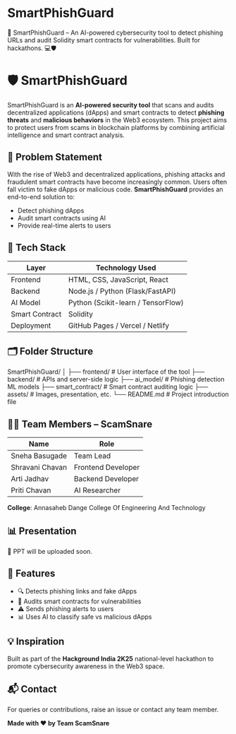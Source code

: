 # SmartPhishGuard
🚨 SmartPhishGuard – An AI-powered cybersecurity tool to detect phishing URLs and audit Solidity smart contracts for vulnerabilities. Built for hackathons. 💻🛡️
# 🛡️ SmartPhishGuard

SmartPhishGuard is an **AI-powered security tool** that scans and audits decentralized applications (dApps) and smart contracts to detect **phishing threats** and **malicious behaviors** in the Web3 ecosystem. This project aims to protect users from scams in blockchain platforms by combining artificial intelligence and smart contract analysis.
## 🚀 Problem Statement

With the rise of Web3 and decentralized applications, phishing attacks and fraudulent smart contracts have become increasingly common. Users often fall victim to fake dApps or malicious code. **SmartPhishGuard** provides an end-to-end solution to:

- Detect phishing dApps
- Audit smart contracts using AI
- Provide real-time alerts to users
## 🧠 Tech Stack

| Layer           | Technology Used                |
|----------------|---------------------------------|
| Frontend       | HTML, CSS, JavaScript, React    |
| Backend        | Node.js / Python (Flask/FastAPI)|
| AI Model       | Python (Scikit-learn / TensorFlow) |
| Smart Contract | Solidity                        |
| Deployment     | GitHub Pages / Vercel / Netlify |

## 🗂️ Folder Structure

SmartPhishGuard/
│
├── frontend/        # User interface of the tool
├── backend/         # APIs and server-side logic
├── ai_model/        # Phishing detection ML models
├── smart_contract/  # Smart contract auditing logic
├── assets/          # Images, presentation, etc.
└── README.md        # Project introduction file

## 👩‍💻 Team Members – ScamSnare

| Name             | Role              |
|------------------|-------------------|
| Sneha Basugade   | Team Lead         |
| Shravani Chavan  | Frontend Developer|
| Arti Jadhav      | Backend Developer |
| Priti Chavan     | AI Researcher     |

**College**: Annasaheb Dange College Of Engineering And Technology

## 📊 Presentation

🔗 PPT will be uploaded soon.

## 📌 Features

- 🔍 Detects phishing links and fake dApps
- 📜 Audits smart contracts for vulnerabilities
- ⚠️ Sends phishing alerts to users
- 📊 Uses AI to classify safe vs malicious dApps

## 💡 Inspiration

Built as part of the **Hackground India 2K25** national-level hackathon to promote cybersecurity awareness in the Web3 space.

## 📬 Contact

For queries or contributions, raise an issue or contact any team member.

**Made with ❤️ by Team ScamSnare**

